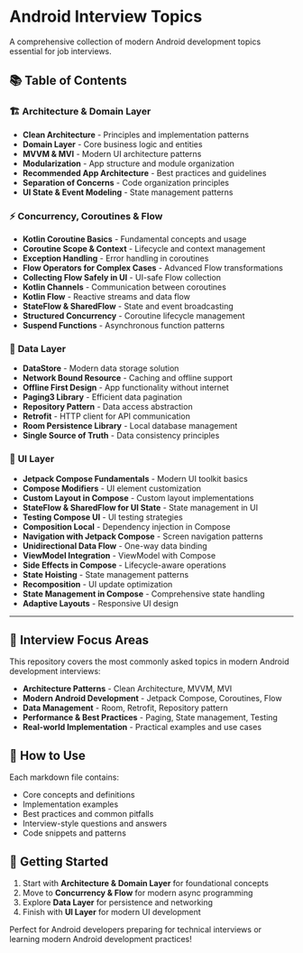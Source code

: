# Android Interview Topics

A comprehensive collection of modern Android development topics essential for job interviews.

## 📚 Table of Contents

### 🏗️ **Architecture & Domain Layer**
- **Clean Architecture** - Principles and implementation patterns
- **Domain Layer** - Core business logic and entities
- **MVVM & MVI** - Modern UI architecture patterns
- **Modularization** - App structure and module organization
- **Recommended App Architecture** - Best practices and guidelines
- **Separation of Concerns** - Code organization principles
- **UI State & Event Modeling** - State management patterns

### ⚡ **Concurrency, Coroutines & Flow**
- **Kotlin Coroutine Basics** - Fundamental concepts and usage
- **Coroutine Scope & Context** - Lifecycle and context management
- **Exception Handling** - Error handling in coroutines
- **Flow Operators for Complex Cases** - Advanced Flow transformations
- **Collecting Flow Safely in UI** - UI-safe Flow collection
- **Kotlin Channels** - Communication between coroutines
- **Kotlin Flow** - Reactive streams and data flow
- **StateFlow & SharedFlow** - State and event broadcasting
- **Structured Concurrency** - Coroutine lifecycle management
- **Suspend Functions** - Asynchronous function patterns

### 💾 **Data Layer**
- **DataStore** - Modern data storage solution
- **Network Bound Resource** - Caching and offline support
- **Offline First Design** - App functionality without internet
- **Paging3 Library** - Efficient data pagination
- **Repository Pattern** - Data access abstraction
- **Retrofit** - HTTP client for API communication
- **Room Persistence Library** - Local database management
- **Single Source of Truth** - Data consistency principles

### 🎨 **UI Layer**
- **Jetpack Compose Fundamentals** - Modern UI toolkit basics
- **Compose Modifiers** - UI element customization
- **Custom Layout in Compose** - Custom layout implementations
- **StateFlow & SharedFlow for UI State** - State management in UI
- **Testing Compose UI** - UI testing strategies
- **Composition Local** - Dependency injection in Compose
- **Navigation with Jetpack Compose** - Screen navigation patterns
- **Unidirectional Data Flow** - One-way data binding
- **ViewModel Integration** - ViewModel with Compose
- **Side Effects in Compose** - Lifecycle-aware operations
- **State Hoisting** - State management patterns
- **Recomposition** - UI update optimization
- **State Management in Compose** - Comprehensive state handling
- **Adaptive Layouts** - Responsive UI design

---

## 🎯 **Interview Focus Areas**

This repository covers the most commonly asked topics in modern Android development interviews:

- **Architecture Patterns** - Clean Architecture, MVVM, MVI
- **Modern Android Development** - Jetpack Compose, Coroutines, Flow
- **Data Management** - Room, Retrofit, Repository pattern
- **Performance & Best Practices** - Paging, State management, Testing
- **Real-world Implementation** - Practical examples and use cases

## 📖 **How to Use**

Each markdown file contains:
- Core concepts and definitions
- Implementation examples
- Best practices and common pitfalls
- Interview-style questions and answers
- Code snippets and patterns

## 🚀 **Getting Started**

1. Start with **Architecture & Domain Layer** for foundational concepts
2. Move to **Concurrency & Flow** for modern async programming
3. Explore **Data Layer** for persistence and networking
4. Finish with **UI Layer** for modern UI development

Perfect for Android developers preparing for technical interviews or learning modern Android development practices!
